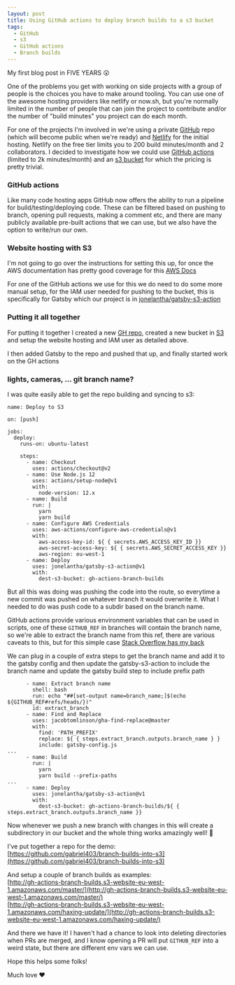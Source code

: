 ```yaml
---
layout: post
title: Using GitHub actions to deploy branch builds to a s3 bucket
tags:
  - GitHub
  - s3
  - GitHub actions
  - Branch builds
---
```


My first blog post in FIVE YEARS :open_mouth:

One of the problems you get with working on side projects with a group of people is the choices you have to make around tooling. You can use one of the awesome hosting providers like netlify or now.sh, but you're normally limited in the number of people that can join the project to contribute and/or the number of "build minutes" you project can do each month.

For one of the projects I'm involved in we're using a private [GitHub](https://github.com/) repo (which will become public when we're ready) and [Netlify](https://www.netlify.com/) for the initial hosting.
Netlify on the free tier limits you to 200 build minutes/month and 2 collaborators. I decided to investigate how we could use [GitHub actions](https://github.com/features/actions) (limited to 2k minutes/month) and an [s3 bucket](https://aws.amazon.com/s3/pricing/) for which the pricing is pretty trivial.

### GitHub actions

Like many code hosting apps GitHub now offers the ability to run a pipeline for build/testing/deploying code. These can be filtered based on pushing to branch, opening pull requests, making a comment etc, and there are many publicly available pre-built actions that we can use, but we also have the option to write/run our own.

### Website hosting with S3

I'm not going to go over the instructions for setting this up, for once the AWS documentation has pretty good coverage for this [AWS Docs](https://docs.aws.amazon.com/AmazonS3/latest/dev/HowDoIWebsiteConfiguration.html)

For one of the GitHub actions we use for this we do need to do some more manual setup, for the IAM user needed for pushing to the bucket, this is specifically for Gatsby which our project is in [jonelantha/gatsby-s3-action](https://github.com/jonelantha/gatsby-s3-action#notes)

### Putting it all together

For putting it together I created a new [GH repo](https://github.com/gabriel403/branch-builds-into-s3), created a new bucket in [S3](http://gh-actions-branch-builds.s3-website-eu-west-1.amazonaws.com) and setup the website hosting and IAM user as detailed above.

I then added Gatsby to the repo and pushed that up, and finally started work on the GH actions

### lights, cameras, ... git branch name?

I was quite easily able to get the repo building and syncing to s3:

```
name: Deploy to S3

on: [push]

jobs:
  deploy:
    runs-on: ubuntu-latest

    steps:
      - name: Checkout
        uses: actions/checkout@v2
      - name: Use Node.js 12
        uses: actions/setup-node@v1
        with:
          node-version: 12.x
      - name: Build
        run: |
          yarn
          yarn build
      - name: Configure AWS Credentials
        uses: aws-actions/configure-aws-credentials@v1
        with:
          aws-access-key-id: ${ { secrets.AWS_ACCESS_KEY_ID }}
          aws-secret-access-key: ${ { secrets.AWS_SECRET_ACCESS_KEY }}
          aws-region: eu-west-1
      - name: Deploy
        uses: jonelantha/gatsby-s3-action@v1
        with:
          dest-s3-bucket: gh-actions-branch-builds

```

But all this was doing was pushing the code into the route, so everytime a new commit was pushed on whatever branch it would overwrite it. What I needed to do was push code to a subdir based on the branch name.

GitHub actions provide various environment variables that can be used in scripts, one of these `GITHUB_REF` in branches will contain the branch name, so we're able to extract the branch name from this ref, there are various caveats to this, but for this simple case [Stack Overflow has my back](https://stackoverflow.com/questions/58033366/how-to-get-current-branch-within-github-actions)

We can plug in a couple of extra steps to get the branch name and add it to the gatsby config and then update the gatsby-s3-action to include the branch name and update the gatsby build step to include prefix path

```
      - name: Extract branch name
        shell: bash
        run: echo "##[set-output name=branch_name;]$(echo ${GITHUB_REF#refs/heads/})"
        id: extract_branch
      - name: Find and Replace
        uses: jacobtomlinson/gha-find-replace@master
        with:
          find: 'PATH_PREFIX'
          replace: ${ { steps.extract_branch.outputs.branch_name } }
          include: gatsby-config.js
...
      - name: Build
        run: |
          yarn
          yarn build --prefix-paths
...
      - name: Deploy
        uses: jonelantha/gatsby-s3-action@v1
        with:
          dest-s3-bucket: gh-actions-branch-builds/${ { steps.extract_branch.outputs.branch_name }}
```

Now whenever we push a new branch with changes in this will create a subdirectory in our bucket and the whole thing works amazingly well! :tada:

I've put together a repo for the demo:  
[https://github.com/gabriel403/branch-builds-into-s3](https://github.com/gabriel403/branch-builds-into-s3)

And setup a couple of branch builds as examples:  
[http://gh-actions-branch-builds.s3-website-eu-west-1.amazonaws.com/master/](http://gh-actions-branch-builds.s3-website-eu-west-1.amazonaws.com/master/)  
[http://gh-actions-branch-builds.s3-website-eu-west-1.amazonaws.com/haxing-update/](http://gh-actions-branch-builds.s3-website-eu-west-1.amazonaws.com/haxing-update/)

And there we have it! I haven't had a chance to look into deleting directories when PRs are merged, and I know opening a PR will put `GITHUB_REF` into a weird state, but there are different env vars we can use.

Hope this helps some folks!

Much love :heart:
